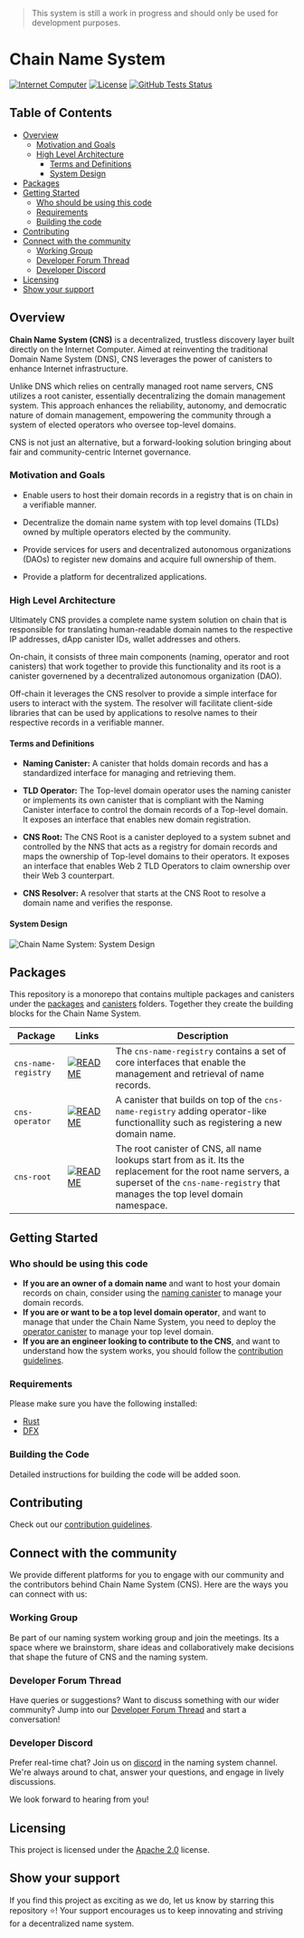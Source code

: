 > This system is still a work in progress and should only be used for development purposes.

# Chain Name System
[![Internet Computer](./docs/internet-computer-logo.jpg)](https://internetcomputer.org)
[![License](https://img.shields.io/badge/license-Apache%202.0-blue.svg?style=for-the-badge)](./LICENSE)
[![GitHub Tests Status](https://img.shields.io/github/actions/workflow/status/dfinity/cns/tests.yaml?style=for-the-badge&label=tests)](./actions/workflows/tests.yaml)

## Table of Contents

- [Overview](#overview)
  - [Motivation and Goals](#motivation-and-goals)
  - [High Level Architecture](#high-level-architecture)
    - [Terms and Definitions](#terms-and-definitions)
    - [System Design](#system-design)
- [Packages](#packages)
- [Getting Started](#getting-started) 
  - [Who should be using this code](#who-should-be-using-this-code)
  - [Requirements](#requirements)
  - [Building the code](#building-the-code)
- [Contributing](#contributing)
- [Connect with the community](#connect-with-the-community)
  - [Working Group](#working-group)
  - [Developer Forum Thread](#developer-forum-thread)
  - [Developer Discord](#developer-discord)
- [Licensing](#licensing)
- [Show your support](#show-your-support)

## Overview

**Chain Name System (CNS)** is a decentralized, trustless discovery layer built directly on the Internet Computer. Aimed at reinventing the traditional Domain Name System (DNS), CNS leverages the power of canisters to enhance Internet infrastructure. 

Unlike DNS which relies on centrally managed root name servers, CNS utilizes a root canister, essentially decentralizing the domain management system. This approach enhances the reliability, autonomy, and democratic nature of domain management, empowering the community through a system of elected operators who oversee top-level domains. 

CNS is not just an alternative, but a forward-looking solution bringing about fair and community-centric Internet governance.

### Motivation and Goals

* Enable users to host their domain records in a registry that is on chain in a verifiable manner.

* Decentralize the domain name system with top level domains (TLDs) owned by multiple operators elected by the community.

* Provide services for users and decentralized autonomous organizations (DAOs) to register new domains and acquire full ownership of them.

* Provide a platform for decentralized applications.

### High Level Architecture

Ultimately CNS provides a complete name system solution on chain that is responsible for translating human-readable domain names to the respective IP addresses, dApp canister IDs, wallet addresses and others. 

On-chain, it consists of three main components (naming, operator and root canisters) that work together to provide this functionality and its root is a canister governened by a decentralized autonomous organization (DAO). 

Off-chain it leverages the CNS resolver to provide a simple interface for users to interact with the system. The resolver will facilitate client-side libraries that can be used by applications to resolve names to their respective records in a verifiable manner.

#### Terms and Definitions

- **Naming Canister:** A canister that holds domain records and has a standardized interface for managing and retrieving them.

- **TLD Operator:** The Top-level domain operator uses the naming canister or implements its own canister that is compliant with the Naming Canister interface to control the domain records of a Top-level domain. It exposes an interface that enables new domain registration.

- **CNS Root:** The CNS Root is a canister deployed to a system subnet and controlled by the NNS that acts as a registry for domain records and maps the ownership of Top-level domains to their operators. It exposes an interface that enables Web 2 TLD Operators to claim ownership over their Web 3 counterpart.

- **CNS Resolver:** A resolver that starts at the CNS Root to resolve a domain name and verifies the response. 

#### System Design

![Chain Name System: System Design](./docs/cns-system-design.jpeg)

## Packages

This repository is a monorepo that contains multiple packages and canisters under the [packages](./packages) and [canisters](./canisters) folders. Together they create the building blocks for the Chain Name System.

| Package | Links | Description |
|---|---|---|
| `cns-name-registry` | [![README](https://img.shields.io/badge/-README-blue?style=flat-square)](./canisters/name-registry/) | The `cns-name-registry` contains a set of core interfaces that enable the management and retrieval of name records. |  
| `cns-operator` | [![README](https://img.shields.io/badge/-README-blue?style=flat-square)](./canisters/operator/) | A canister that builds on top of the `cns-name-registry` adding operator-like functionallity such as registering a new domain name. |  
| `cns-root` | [![README](https://img.shields.io/badge/-README-blue?style=flat-square)](./canisters/root/) | The root canister of CNS, all name lookups start from as it. Its the replacement for the root name servers, a superset of the `cns-name-registry` that manages the top level domain namespace. |

## Getting Started

### Who should be using this code

- **If you are an owner of a domain name** and want to host your domain records on chain, consider using the [naming canister](./packages/cns-naming-canister/) to manage your domain records.
- **If you are or want to be a top level domain operator**, and want to manage that under the Chain Name System, you need to deploy the [operator canister](./packages/cns-operator-canister/) to manage your top level domain.
- **If you are an engineer looking to contribute to the CNS**, and want to understand how the system works, you should follow the [contribution guidelines](./.github/CONTRIBUTING.md).

### Requirements

Please make sure you have the following installed:

- [Rust](https://www.rust-lang.org/learn/get-started)
- [DFX](https://internetcomputer.org/docs/current/developer-docs/setup/install)

### Building the Code

Detailed instructions for building the code will be added soon.

## Contributing

Check out our [contribution guidelines](./.github/CONTRIBUTING.md).

## Connect with the community

We provide different platforms for you to engage with our community and the contributors behind Chain Name System (CNS). Here are the ways you can connect with us:

### Working Group 
Be part of our naming system working group and join the meetings. Its a space where we brainstorm, share ideas and collaboratively make decisions that shape the future of CNS and the naming system.

### Developer Forum Thread

Have queries or suggestions? Want to discuss something with our wider community? Jump into our [Developer Forum Thread](https://forum.dfinity.org/t/technical-working-group-naming-system/21236) and start a conversation!

### Developer Discord

Prefer real-time chat? Join us on [discord](https://discord.com/channels/748416164832608337/1126922188742729948) in the naming system channel. We're always around to chat, answer your questions, and engage in lively discussions.

We look forward to hearing from you!

## Licensing

This project is licensed under the [Apache 2.0](./LICENSE) license.

## Show your support

If you find this project as exciting as we do, let us know by starring this repository ⭐️! Your support encourages us to keep innovating and striving for a decentralized name system.
